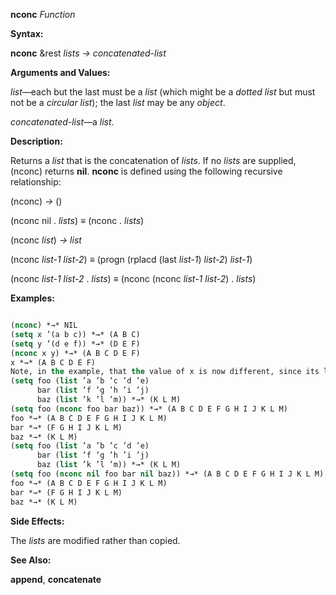 **nconc** *Function* 



**Syntax:** 



**nconc** &amp;rest *lists → concatenated-list* 



**Arguments and Values:** 



*list*—each but the last must be a *list* (which might be a *dotted list* but must not be a *circular list*); the last *list* may be any *object*. 



*concatenated-list*—a *list*. 



**Description:** 



Returns a *list* that is the concatenation of *lists*. If no *lists* are supplied, (nconc) returns **nil**. **nconc** is defined using the following recursive relationship: 



(nconc) *→* () 



(nconc nil . *lists*) *≡* (nconc . *lists*) 



(nconc *list*) *→ list* 



(nconc *list-1 list-2*) *≡* (progn (rplacd (last *list-1*) *list-2*) *list-1*) 



(nconc *list-1 list-2* . *lists*) *≡* (nconc (nconc *list-1 list-2*) . *lists*) 







 



 



**Examples:**
```lisp

(nconc) *→* NIL 
(setq x ’(a b c)) *→* (A B C) 
(setq y ’(d e f)) *→* (D E F) 
(nconc x y) *→* (A B C D E F) 
x *→* (A B C D E F) 
Note, in the example, that the value of x is now different, since its last *cons* has been **rplacd**’d to the value of y. If (nconc x y) were evaluated again, it would yield a piece of a *circular list*, whose printed representation would be (A B C D E F D E F D E F ...), repeating forever; if the **\*print-circle\*** switch were *non-nil*, it would be printed as (A B C . #1=(D E F . #1#)). 
(setq foo (list ’a ’b ’c ’d ’e) 
      bar (list ’f ’g ’h ’i ’j) 
      baz (list ’k ’l ’m)) *→* (K L M) 
(setq foo (nconc foo bar baz)) *→* (A B C D E F G H I J K L M) 
foo *→* (A B C D E F G H I J K L M) 
bar *→* (F G H I J K L M) 
baz *→* (K L M) 
(setq foo (list ’a ’b ’c ’d ’e) 
      bar (list ’f ’g ’h ’i ’j) 
      baz (list ’k ’l ’m)) *→* (K L M) 
(setq foo (nconc nil foo bar nil baz)) *→* (A B C D E F G H I J K L M) 
foo *→* (A B C D E F G H I J K L M) 
bar *→* (F G H I J K L M) 
baz *→* (K L M) 

```
**Side Effects:** 



The *lists* are modified rather than copied. 



**See Also:** 



**append**, **concatenate** 



